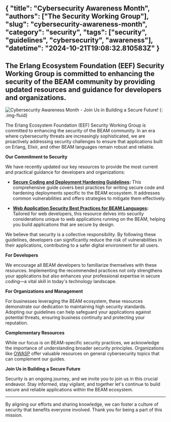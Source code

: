 {
  "title": "Cybersecurity Awareness Month",
  "authors": ["The Security Working Group"],
  "slug": "cybersecurity-awareness-month",
  "category": "security",
  "tags": ["security", "guidelines", "cybersecurity", "awareness"],
  "datetime": "2024-10-21T19:08:32.810583Z"
}
---
The Erlang Ecosystem Foundation (EEF) Security Working Group is committed to enhancing the security of the BEAM community by providing updated resources and guidance for developers and organizations.
---

![Cybersecurity Awareness Month - Join Us in Building a Secure Future!](/images/posts/cybersecurity-awareness-month/header.png) {: .img-fluid}

The Erlang Ecosystem Foundation (EEF) Security Working Group is committed to enhancing the security of the BEAM community. In an era where cybersecurity threats are increasingly sophisticated, we are proactively addressing security challenges to ensure that applications built on Erlang, Elixir, and other BEAM languages remain robust and reliable.

**Our Commitment to Security**

We have recently updated our key resources to provide the most current and practical guidance for developers and organizations:

- **[Secure Coding and Deployment Hardening Guidelines](https://erlef.github.io/security-wg/secure_coding_and_deployment_hardening/):** This comprehensive guide covers best practices for writing secure code and hardening deployments specific to the BEAM ecosystem. It addresses common vulnerabilities and offers strategies to mitigate them effectively.

- **[Web Application Security Best Practices for BEAM Languages](https://erlef.github.io/security-wg/web_app_security_best_practices_beam/):** Tailored for web developers, this resource delves into security considerations unique to web applications running on the BEAM, helping you build applications that are secure by design.

We believe that security is a collective responsibility. By following these guidelines, developers can significantly reduce the risk of vulnerabilities in their applications, contributing to a safer digital environment for all users.

**For Developers**

We encourage all BEAM developers to familiarize themselves with these resources. Implementing the recommended practices not only strengthens your applications but also enhances your professional expertise in secure coding—a vital skill in today's technology landscape.

**For Organizations and Management**

For businesses leveraging the BEAM ecosystem, these resources demonstrate our dedication to maintaining high security standards. Adopting our guidelines can help safeguard your applications against potential threats, ensuring business continuity and protecting your reputation.

**Complementary Resources**

While our focus is on BEAM-specific security practices, we acknowledge the importance of understanding broader security principles. Organizations like [OWASP](https://www.owasp.org/) offer valuable resources on general cybersecurity topics that can complement our guides.

**Join Us in Building a Secure Future**

Security is an ongoing journey, and we invite you to join us in this crucial endeavor. Stay informed, stay vigilant, and together let's continue to build secure and reliable applications within the BEAM ecosystem.

---

By aligning our efforts and sharing knowledge, we can foster a culture of security that benefits everyone involved. Thank you for being a part of this mission.